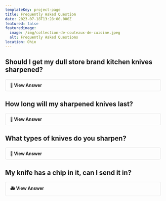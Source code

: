 ```yaml
---
templateKey: project-page
title: Frequently Asked Question
date: 2023-07-18T13:28:00.000Z
featured: false
featuredimage:
  image: /img/collection-de-couteaux-de-cuisine.jpeg
  alt: Frequently Asked Questions
location: Ohio
---
```

<style>
    details {
        border: 1px solid #e0e0e0;
        border-radius: 5px;
        margin-bottom: 15px;
        transition: background-color 0.3s;
    }
    details:hover {
        background-color: #f7f7f7;
    }
    summary {
        cursor: pointer;
        font-weight: bold;
        padding: 10px 15px;
        list-style: none;
    }
    details[open] summary {
        border-bottom: 1px solid #e0e0e0;
    }
    details p, details ul {
        padding: 10px 15px;
    }
</style>

## Should I get my dull store brand kitchen knives sharpened?

<details>
<summary>🔪 View Answer</summary>
<p>Yes! Even your store or no named brand knives deserve a good sharpening. Just because these knives were more cost-effective than purchasing more expensive knives, they are still typically made with quality steel.</p>
</details>

## How long will my sharpened knives last?

<details>
<summary>📅 View Answer</summary>
<p>It is recommended that you have your kitchen knives sharpened every six months if not more depending on usage. To get your knives in tip-top shape we recommend honing knives before use, always handwashing and drying your knives, and placing them directly into your knife block.</p>
</details>

## What types of knives do you sharpen?

<details>
<summary>🔧 View Answer</summary>
<ul>
    <li>Household kitchen knives including serrated like bread and steak knives.</li>
    <li>We also sharpen chef knives, paring knives, boning knives, and larger knives including meat cleavers.</li>
    <li>Outdoor knives including hunting and pocket knives</li>
    <li>Household kitchen scissors, fabric scissors, larger scissors over 5”.</li>
</ul>
<p>
<b>We Don’t Sharpen:</b>
<ul>
    <li>Ceramic Knives</li>
    <li>Micro-Seriation knives</li>
    <li>Gardening tools (including saw blades, hedge trimmers, chain saw blades)</li>
</ul>
</p>
<p>Still not sure if we sharpen your type of knife? Send a picture to us at <a href="mailto:info@knifely.com">info@knifely.com</a>.</p>
</details>

## My knife has a chip in it, can I send it in?

<details>
<summary>🚑 View Answer</summary>
<p>Yes! Here at Knifely, our expert knife sharpeners are able to grind out nicks and chips at an additional fee starting at $5 as this is not a standard service included with your knife sharpening package. We will contact you via the email address provided regarding additional charges.</p>
<p>If you have any questions regarding the knives you are sending in, please contact us at <a href="mailto:info@knifely.com">info@knifely.com</a>.</p>
</details>

